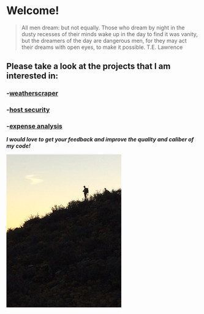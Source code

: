 # Welcome!

>All men dream: but not equally. 
>Those who dream by night in the dusty recesses of their minds wake up in the day to find it was vanity, 
>but the dreamers of the day are dangerous men, for they may act their dreams with open eyes, to make it possible. 
>T.E. Lawrence

## Please take a look at the projects that I am interested in:
###   -[weatherscraper](https://github.com/skipmcgee/weatherscraper)
###   -[host security](https://github.com/skipmcgee/host_security)
###   -[expense analysis](https://github.com/skipmcgee/expense_impact)

***I would love to get your feedback and improve the quality and caliber of my code!***

![Image of Hunter](/images/hunter1.jpg)

